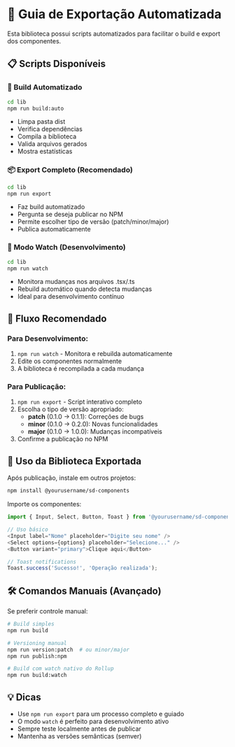 # 🚀 Guia de Exportação Automatizada

Esta biblioteca possui scripts automatizados para facilitar o build e export dos componentes.

## 📋 Scripts Disponíveis

### 🔨 Build Automatizado
```bash
cd lib
npm run build:auto
```
- Limpa pasta dist
- Verifica dependências  
- Compila a biblioteca
- Valida arquivos gerados
- Mostra estatísticas

### 📦 Export Completo (Recomendado)
```bash
cd lib
npm run export
```
- Faz build automatizado
- Pergunta se deseja publicar no NPM
- Permite escolher tipo de versão (patch/minor/major)
- Publica automaticamente

### 👀 Modo Watch (Desenvolvimento)
```bash
cd lib  
npm run watch
```
- Monitora mudanças nos arquivos .tsx/.ts
- Rebuild automático quando detecta mudanças
- Ideal para desenvolvimento contínuo

## 🎯 Fluxo Recomendado

### Para Desenvolvimento:
1. `npm run watch` - Monitora e rebuilda automaticamente
2. Edite os componentes normalmente
3. A biblioteca é recompilada a cada mudança

### Para Publicação:
1. `npm run export` - Script interativo completo
2. Escolha o tipo de versão apropriado:
   - **patch** (0.1.0 → 0.1.1): Correções de bugs
   - **minor** (0.1.0 → 0.2.0): Novas funcionalidades
   - **major** (0.1.0 → 1.0.0): Mudanças incompatíveis
3. Confirme a publicação no NPM

## 📖 Uso da Biblioteca Exportada

Após publicação, instale em outros projetos:

```bash
npm install @yourusername/sd-components
```

Importe os componentes:

```typescript
import { Input, Select, Button, Toast } from '@yourusername/sd-components';

// Uso básico
<Input label="Nome" placeholder="Digite seu nome" />
<Select options={options} placeholder="Selecione..." />
<Button variant="primary">Clique aqui</Button>

// Toast notifications  
Toast.success('Sucesso!', 'Operação realizada');
```

## 🛠️ Comandos Manuais (Avançado)

Se preferir controle manual:

```bash
# Build simples
npm run build

# Versioning manual
npm run version:patch  # ou minor/major
npm run publish:npm

# Build com watch nativo do Rollup
npm run build:watch
```

## 💡 Dicas

- Use `npm run export` para um processo completo e guiado
- O modo `watch` é perfeito para desenvolvimento ativo
- Sempre teste localmente antes de publicar
- Mantenha as versões semânticas (semver)